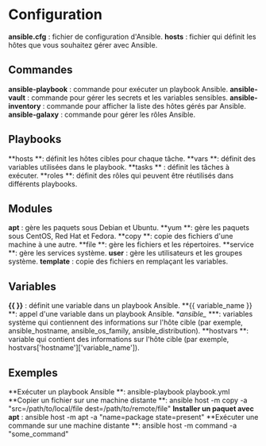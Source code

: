 Configuration
=======

**ansible.cfg** : fichier de configuration d'Ansible.
**hosts** : fichier qui définit les hôtes que vous souhaitez gérer avec Ansible.


Commandes
-----------



**ansible-playbook** : commande pour exécuter un playbook Ansible.
**ansible-vault** : commande pour gérer les secrets et les variables sensibles.
**ansible-inventory** : commande pour afficher la liste des hôtes gérés par Ansible.
**ansible-galaxy** : commande pour gérer les rôles Ansible.

Playbooks
-----------



**hosts **: définit les hôtes cibles pour chaque tâche.
**vars **: définit des variables utilisées dans le playbook.
**tasks ** : définit les tâches à exécuter.
**roles **: définit des rôles qui peuvent être réutilisés dans différents playbooks.


Modules
-----------



**apt** : gère les paquets sous Debian et Ubuntu.
**yum **: gère les paquets sous CentOS, Red Hat et Fedora.
**copy **: copie des fichiers d'une machine à une autre.
**file **: gère les fichiers et les répertoires.
**service **: gère les services système.
**user** : gère les utilisateurs et les groupes système.
**template** : copie des fichiers en remplaçant les variables.


Variables
-----------



**{{ }}** : définit une variable dans un playbook Ansible.
**{{ variable_name }} **: appel d'une variable dans un playbook Ansible.
**ansible_* ***: variables système qui contiennent des informations sur l'hôte cible (par exemple, ansible_hostname, ansible_os_family, ansible_distribution).
**hostvars **: variable qui contient des informations sur l'hôte cible (par exemple, hostvars['hostname']['variable_name']).


Exemples
-----------



**Exécuter un playbook Ansible **: ansible-playbook playbook.yml
**Copier un fichier sur une machine distante **: ansible host -m copy -a "src=/path/to/local/file dest=/path/to/remote/file"
**Installer un paquet avec apt** : ansible host -m apt -a "name=package state=present"
**Exécuter une commande sur une machine distante **: ansible host -m command -a "some_command"